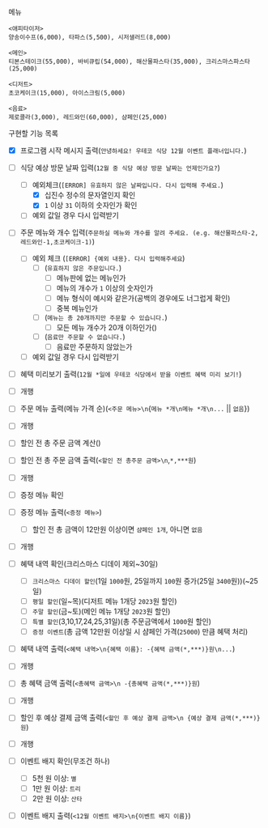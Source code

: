 메뉴
```
<애피타이저>
양송이수프(6,000), 타파스(5,500), 시저샐러드(8,000)

<메인>
티본스테이크(55,000), 바비큐립(54,000), 해산물파스타(35,000), 크리스마스파스타(25,000)

<디저트>
초코케이크(15,000), 아이스크림(5,000)

<음료>
제로콜라(3,000), 레드와인(60,000), 샴페인(25,000)
```

구현할 기능 목록
- [x] 프로그램 시작 메시지 출력(`안녕하세요! 우테코 식당 12월 이벤트 플래너입니다.`)
- [ ] 식당 예상 방문 날짜 입력(`12월 중 식당 예상 방문 날짜는 언제인가요?`)
  - [ ] 예외체크(`[ERROR] 유효하지 않은 날짜입니다. 다시 입력해 주세요.`)
    - [x] 십진수 정수의 문자열인지 확인  
    - [x] `1` 이상 `31` 이하의 숫자인가 확인
  - [ ] 예외 값일 경우 다시 입력받기 

- [ ] 주문 메뉴와 개수 입력(`주문하실 메뉴와 개수를 알려 주세요. (e.g. 해산물파스타-2,레드와인-1,초코케이크-1)`)
  - [ ] 예외 체크 (`[ERROR] {예외 내용}. 다시 입력해주세요`)
    - [ ] (`유효하지 않은 주문입니다.`)
      - [ ] 메뉴판에 없는 메뉴인가
      - [ ] 메뉴의 개수가 `1` 이상의 숫자인가
      - [ ] 메뉴 형식이 예시와 같은가(공백의 경우에도 너그럽게 확인)
      - [ ] 중복 메뉴인가
    - [ ] (`메뉴는 총 20개까지만 주문할 수 있습니다.`)
      - [ ] 모든 메뉴 개수가 20개 이하인가()
    - [ ] (`음료만 주문할 수 없습니다.`) 
      - [ ] 음료만 주문하지 않았는가
  - [ ] 예외 값일 경우 다시 입력받기  

- [ ] 혜택 미리보기 출력(`12월 *일에 우테코 식당에서 받을 이벤트 혜택 미리 보기!`)

- [ ] 개행
- [ ] 주문 메뉴 출력(메뉴 가격 순)(`<주문 메뉴>\n`{`메뉴 *개\n메뉴 *개\n...` || `없음`})

- [ ] 개행
- [ ] 할인 전 총 주문 금액 계산()
- [ ] 할인 전 총 주문 금액 출력(`<할인 전 총주문 금액>\n`,`*,***원`)
 
- [ ] 개행
- [ ] 증정 메뉴 확인
- [ ] 증정 메뉴 출력(`<증정 메뉴>`)
  - [ ] 할인 전 총 금액이 12만원 이상이면 `샴페인 1개`, 아니면 `없음`

- [ ] 개행
- [ ] 혜택 내역 확인(크리스마스 디데이 제외~30일)
  - [ ] `크리스마스 디데이 할인`(1일 `1000`원, 25일까지 `100`원 증가(25일 `3400`원))(~25일)
  - [ ] `평일 할인`(일~목)(디저트 메뉴 1개당 `2023`원 할인)
  - [ ] `주말 할인`(금~토)(메인 메뉴 1개당 `2023`원 할인)
  - [ ] `특별 할인`(3,10,17,24,25,31일)(총 주문금액에서 `1000`원 할인)
  - [ ] `증정 이벤트`(총 금액 12만원 이상일 시 샴페인 가격(`25000`) 만큼 혜택 처리)
- [ ] 혜택 내역 출력(`<혜택 내역>\n{혜택 이름}: -{혜택 금액(*,***)}원\n...`)

- [ ] 개행
- [ ] 총 혜택 금액 출력(`<총혜택 금액>\n -{총혜택 금액(*,***)}원`)

- [ ] 개행
- [ ] 할인 후 예상 결제 금액 출력(`<할인 후 예상 결제 금액>\n {예상 결제 금액(*,***)}원`)

- [ ] 개행
- [ ] 이벤트 배지 확인(무조건 하나)
  - [ ] 5천 원 이상: `별`
  - [ ] 1만 원 이상: `트리`
  - [ ] 2만 원 이상: `산타`
- [ ] 이벤트 배지 출력(`<12월 이벤트 배지>\n{이벤트 배지 이름}`)
